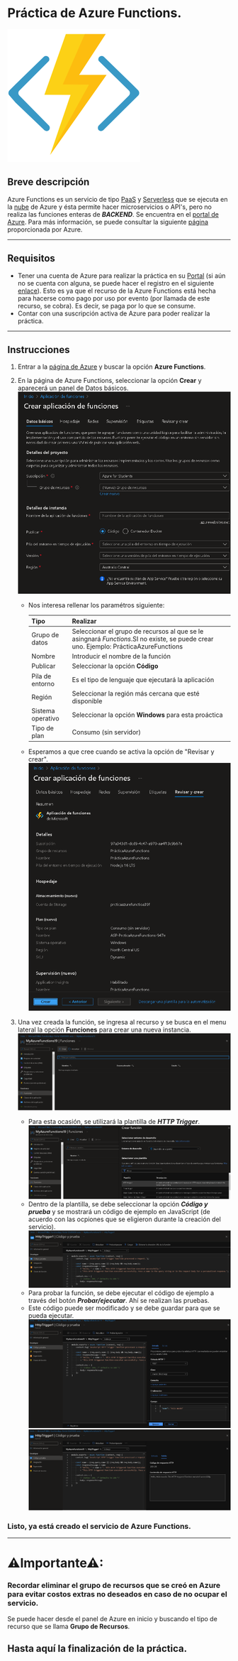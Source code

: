 # Práctica de Azure Functions.

![Functions Icon](https://github.com/JohnNadja/Practica-Azure-Functions/blob/main/images/azure-functions-icon.png)

## Breve descripción
Azure Functions es un servicio de tipo [PaaS](https://azure.microsoft.com/es-mx/overview/what-is-paas/) y [Serverless](https://azure.microsoft.com/en-us/solutions/serverless/#overview) que se ejecuta en la [nube](https://azure.microsoft.com/es-mx/overview/what-is-the-cloud/) de Azure y ésta  permite hacer microservicios o API's, pero no realiza las funciones enteras de ***BACKEND***. Se encuentra en el [portal de Azure](https://portal.azure.com/#home). Para más información, se puede consultar la siguiente [página](https://azure.microsoft.com/en-us/services/functions/#features) proporcionada por Azure.


-----------
## Requisitos
 - Tener una cuenta de Azure para realizar la práctica en su [Portal](https://portal.azure.com/#home) (si aún no se cuenta con alguna, se puede hacer el registro en el siguiente [enlace](https://azure.microsoft.com/es-mx/free/)). Esto es ya que el recurso de la Azure Functions está hecha para hacerse como pago por uso por evento (por llamada de este recurso, se cobra). Es decir, se paga por lo que se consume.
 - Contar con una suscripción activa de Azure para poder realizar la práctica. 

----------

## Instrucciones

1. Entrar a la [página de Azure](https://portal.azure.com/#home) y buscar  la opción **Azure Functions**.

2. En la página de Azure Functions, seleccionar la opción **Crear** y aparecerá un panel de Datos básicos.
![2.1](https://github.com/JohnNadja/Practica-Azure-Functions/blob/main/images/2.1.png)

    - Nos interesa rellenar los paramétros siguiente:

        |Tipo|Realizar|
        |---|---|
        |Grupo de datos|Seleccionar el grupo de recursos al que se le asingnará *Functions*.SI no existe, se puede crear uno. Ejemplo: PrácticaAzureFunctions|
        |Nombre|Introducir el nombre de la función|
        |Publicar|Seleccionar la opción **Código**|
        |Pila de entorno|Es el tipo de lenguaje que ejecutará la aplicación|
        |Región|Seleccionar la región más cercana que esté disponible|
        |Sistema operativo|Seleccionar la opción **Windows** para esta proáctica|
        |Tipo de plan|Consumo (sin servidor)|
    - Esperamos a que cree cuando se activa la opción de "Revisar y crear".
    ![2.2](https://github.com/JohnNadja/Practica-Azure-Functions/blob/main/images/2.2.png)

3. Una vez creada la función, se ingresa al recurso y se busca en el menu lateral la opción **Funciones** para crear una nueva instancia.
    ![3.1](https://github.com/JohnNadja/Practica-Azure-Functions/blob/main/images/3.1.png)
    - Para esta ocasión, se utilizará la plantilla de ***HTTP Trigger***.
    ![3.2](https://github.com/JohnNadja/Practica-Azure-Functions/blob/main/images/3.2.png)
    - Dentro de la plantilla, se debe seleccionar la opción ***Código y prueba*** y se mostrará un código de ejemplo en JavaScript (de acuerdo con las ocpiones que se eligieron durante la creación del servicio).
    ![3.3](https://github.com/JohnNadja/Practica-Azure-Functions/blob/main/images/3.3.png)
    - Para probar la función, se debe ejecutar el código de ejemplo a través del botón ***Probar/ejecutar***. Ahí se realizan las pruebas.
    - Este código puede ser modificado y se debe guardar para que se pueda ejecutar.
    ![3.4](https://github.com/JohnNadja/Practica-Azure-Functions/blob/main/images/3.4.png)
    ![3.5](https://github.com/JohnNadja/Practica-Azure-Functions/blob/main/images/3.5.png)


### Listo, ya está creado el servicio de Azure Functions.

----
# **⚠Importante⚠**: 
### Recordar eliminar el grupo de recursos que se creó en Azure para evitar costos extras no deseados en caso de no ocupar el servicio.
Se puede hacer desde el panel de Azure en inicio y buscando el tipo de recurso que se llama **Grupo de Recursos**.


## Hasta aquí la finalización de la práctica.